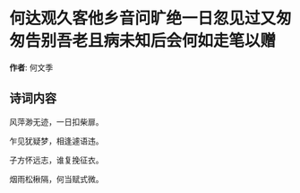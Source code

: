 # 何达观久客他乡音问旷绝一日忽见过又匆匆告别吾老且病未知后会何如走笔以赠

**作者**: 何文季

## 诗词内容

风萍渺无迹，一日扣柴扉。

乍见犹疑梦，相逢遽语违。

子方怀远志，谁复挽征衣。

烟雨松楸隔，何当赋式微。

